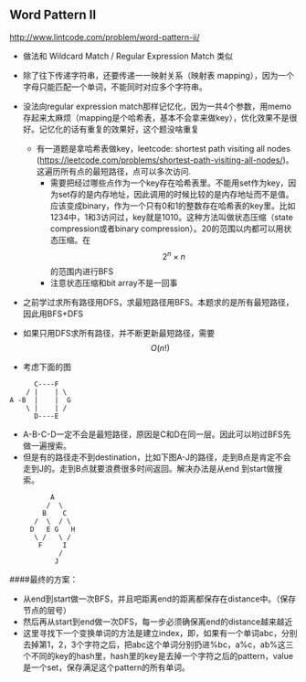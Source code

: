 ## Word Pattern II 
http://www.lintcode.com/problem/word-pattern-ii/
- 做法和 Wildcard Match / Regular Expression Match 类似

- 除了往下传递字符串，还要传递一一映射关系（映射表 mapping），因为一个字母只能匹配一个单词，不能同时对应多个字符串。
- 没法向regular expression match那样记忆化，因为一共4个参数，用memo存起来太麻烦（mapping是个哈希表，基本不会拿来做key），优化效果不是很好。记忆化的话有重复的效果好，这个题没啥重复
    - 有一道题是拿哈希表做key，leetcode: shortest path visiting all nodes (https://leetcode.com/problems/shortest-path-visiting-all-nodes/)。这遍历所有点的最短路径，点可以多次访问.
        - 需要把经过哪些点作为一个key存在哈希表里。不能用set作为key，因为set存的是内存地址，因此调用的时候比较的是内存地址而不是值。应该变成binary，作为一个只有0和1的整数存在哈希表的key里。比如1234中，1和3访问过，key就是1010。这种方法叫做状态压缩（state compression或者binary compression）。20的范围以内都可以用状态压缩。在$$2^n \times n$$的范围内进行BFS
        - 注意状态压缩和bit array不是一回事

- 之前学过求所有路径用DFS，求最短路径用BFS。本题求的是所有最短路径，因此用BFS+DFS
- 如果只用DFS求所有路径，并不断更新最短路径，需要$$O(n!)$$
- 考虑下面的图


```
      C----F
    / |    | \
A -B  |    |  G
    \ |    | /
      D----E

```
- A-B-C-D一定不会是最短路径，原因是C和D在同一层。因此可以哟过BFS先做一遍搜索。
- 但是有的路径走不到destination，比如下图A-J的路径，走到B点是肯定不会走到J的。走到B点就要浪费很多时间返回。解决办法是从end 到start做搜索。


```
          A
         /  \
        B    C
      /  \  / \
     D   E G   H
      \ /   \ /
       F     I
            /
           J

```
####最终的方案：
- 从end到start做一次BFS，并且吧距离end的距离都保存在distance中。（保存节点的层号）
- 然后再从start到end做一次DFS，每一步必须确保离end的distance越来越近
- 这里寻找下一个变换单词的方法是建立index，即，如果有一个单词abc，分别去掉第1，2，3个字符之后，把abc这个单词分别扔进%bc，a%c，ab%这三个不同的key的hash里，hash里的key是去掉一个字符之后的pattern，value是一个set，保存满足这个pattern的所有单词。






















